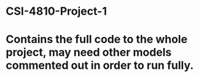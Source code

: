 # CSI-4810-Project-1
# Contains the full code to the whole project, may need other models commented out in order to run fully. 
